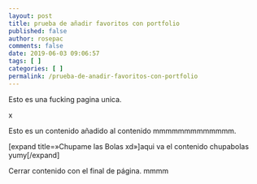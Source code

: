 ```yaml
---
layout: post
title: prueba de añadir favoritos con portfolio
published: false
author: rosepac
comments: false
date: 2019-06-03 09:06:57
tags: [ ]
categories: [ ]
permalink: /prueba-de-anadir-favoritos-con-portfolio
---
```

Esto es una fucking pagina unica.
  
x

Esto es un contenido añadido al contenido mmmmmmmmmmmmm.

[expand title=&#187;Chupame las Bolas xd&#187;]aqui va el contenido chupabolas yumy[/expand]

Cerrar contenido con el final de página. mmmm